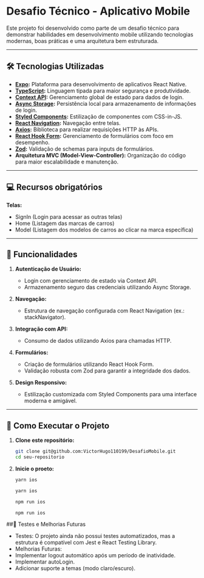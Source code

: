# Desafio Técnico - Aplicativo Mobile

Este projeto foi desenvolvido como parte de um desafio técnico para demonstrar habilidades em desenvolvimento mobile utilizando tecnologias modernas, boas práticas e uma arquitetura bem estruturada.

---

## 🛠️ Tecnologias Utilizadas

- **[Expo](https://expo.dev/):** Plataforma para desenvolvimento de aplicativos React Native.
- **[TypeScript](https://www.typescriptlang.org/):** Linguagem tipada para maior segurança e produtividade.
- **[Context API](https://reactjs.org/docs/context.html):** Gerenciamento global de estado para dados de login.
- **[Async Storage](https://react-native-async-storage.github.io/async-storage/):** Persistência local para armazenamento de informações de login.
- **[Styled Components](https://styled-components.com/):** Estilização de componentes com CSS-in-JS.
- **[React Navigation](https://reactnavigation.org/):** Navegação entre telas.
- **[Axios](https://axios-http.com/):** Biblioteca para realizar requisições HTTP às APIs.
- **[React Hook Form](https://react-hook-form.com/):** Gerenciamento de formulários com foco em desempenho.
- **[Zod](https://zod.dev/):** Validação de schemas para inputs de formulários.
- **Arquitetura MVC (Model-View-Controller):** Organização do código para maior escalabilidade e manutenção.

---

## 💻 Recursos obrigatórios

 **Telas:**
   - SignIn (Login para acessar as outras telas)
   - Home (Listagem das marcas de carros)
   - Model (Listagem dos modelos de carros ao clicar na marca específica)
     
---

## 📱 Funcionalidades

1. **Autenticação de Usuário:**
   - Login com gerenciamento de estado via Context API.
   - Armazenamento seguro das credenciais utilizando Async Storage.

2. **Navegação:**
   - Estrutura de navegação configurada com React Navigation (ex.: stackNavigator).

3. **Integração com API:**
   - Consumo de dados utilizando Axios para chamadas HTTP.

4. **Formulários:**
   - Criação de formulários utilizando React Hook Form.
   - Validação robusta com Zod para garantir a integridade dos dados.

5. **Design Responsivo:**
   - Estilização customizada com Styled Components para uma interface moderna e amigável.

---

## 🚀 Como Executar o Projeto

1. **Clone este repositório:**
   ```bash
   git clone git@github.com:VictorHugo110199/DesafioMobile.git
   cd seu-repositorio
   
2. **Inicie o proeto:**
   ```bash
   yarn ios
   ```
   
   ```bash
   yarn ios
   ```
   
   ```bash
   npm run ios
   ```
   
   ```bash
   npm run ios
   ```
   
##🧪 Testes e Melhorias Futuras
- Testes: O projeto ainda não possui testes automatizados, mas a estrutura é compatível com Jest e React Testing Library.
- Melhorias Futuras:
- Implementar logout automático após um período de inatividade.
- Implementar autoLogin.
- Adicionar suporte a temas (modo claro/escuro).
